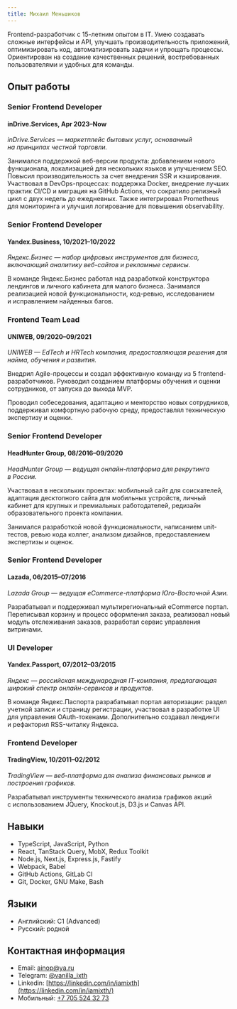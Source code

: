 ```yaml
---
title: Михаил Меньшиков
---
```


Frontend-разработчик с 15-летним опытом в IT. Умею создавать сложные интерфейсы и API, улучшать производительность приложений, оптимизировать код, автоматизировать задачи и упрощать процессы. Ориентирован на создание качественных решений, востребованных пользователями и удобных для команды.


## Опыт работы


### Senior Frontend Developer
#### inDrive.Services, Apr 2023–Now

_inDrive.Services — маркетплейс бытовых услуг, основанный на принципах честной торговли._

Занимался поддержкой веб-версии продукта: добавлением нового функционала, локализацией для нескольких языков и улучшением SEO. Повысил производительность за счет внедрения SSR и кэширования. Участвовал в DevOps-процессах: поддержка Docker, внедрение лучших практик CI/CD и миграция на GitHub Actions, что сократило релизный цикл с двух недель до ежедневных. Также интегрировал Prometheus для мониторинга и улучшил логирование для повышения observability.

### Senior Frontend Developer
#### Yandex.Business, 10/2021–10/2022

_Яндекс.Бизнес — набор цифровых инструментов для бизнеса, включающий аналитику веб-сайтов и рекламные сервисы._

В команде Яндекс.Бизнес работал над разработкой конструктора лендингов и личного кабинета для малого бизнеса. Занимался реализацией новой функциональности, код-ревью, исследованием и исправлением найденных багов.


### Frontend Team Lead
#### UNIWEB, 09/2020–09/2021

_UNIWEB — EdTech и HRTech компания, предоставляющая решения для найма, обучения и развития._

Внедрил Agile-процессы и создал эффективную команду из 5 frontend-разработчиков. Руководил созданием платформы обучения и оценки сотрудников, от запуска до выхода MVP.

Проводил собеседования, адаптацию и менторство новых сотрудников, поддерживал комфортную рабочую среду, предоставлял техническую экспертизу и оценки.


### Senior Frontend Developer
#### HeadHunter Group, 08/2016–09/2020

_HeadHunter Group — ведущая онлайн-платформа для рекрутинга в России._

Участвовал в нескольких проектах: мобильный сайт для соискателей, адаптация десктопного сайта для мобильных устройств, личный кабинет для крупных и премиальных работодателей, редизайн образовательного проекта компании.

Занимался разработкой новой функциональности, написанием unit-тестов, ревью кода коллег, анализом дизайнов, предоставлением экспертизы и оценок.


### Senior Frontend Developer
#### Lazada, 06/2015–07/2016

_Lazada Group — ведущая eCommerce-платформа Юго-Восточной Азии._

Разрабатывал и поддерживал мультирегиональный eCommerce портал. Переписывал корзину и процесс оформления заказа, реализовал новый модуль отслеживания заказов, разработал сервис управления витринами.


### UI Developer
#### Yandex.Passport, 07/2012–03/2015

_Яндекс — российская международная IT-компания, предлагающая широкий спектр онлайн-сервисов и продуктов._

В команде Яндекс.Паспорта разрабатывал портал авторизации: раздел учетной записи и страницу регистрации, участвовал в разработке UI для управления OAuth-токенами. Дополнительно создавал лендинги и рефакторил RSS-читалку Яндекса.


### Frontend Developer
#### TradingView, 10/2011–02/2012

_TradingView — веб-платформа для анализа финансовых рынков и построения графиков._

Разрабатывал инструменты технического анализа графиков акций с использованием JQuery, Knockout.js, D3.js и Canvas API.


## Навыки

- TypeScript, JavaScript, Python
- React, TanStack Query, MobX, Redux Toolkit
- Node.js, Next.js, Express.js, Fastify
- Webpack, Babel
- GitHub Actions, GitLab CI
- Git, Docker, GNU Make, Bash


## Языки

- Английский: C1 (Advanced)
- Русский: родной


## Контактная информация

- Email: [ainop@ya.ru](mailto:ainop+cv@ya.ru)
- Telegram: [@vanilla_ixth](https://t.me/vanilla_ixth)
- Linkedin: [https://linkedin.com/in/iamixth](https://linkedin.com/in/iamixth/)
- Мобильный: [+7 705 524 32 73](tel:+77055243273)

